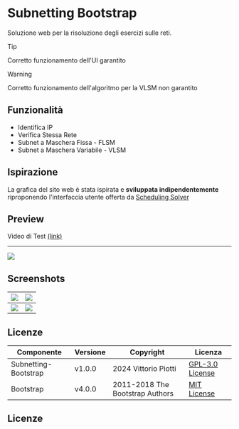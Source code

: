 # Subnetting Bootstrap

Soluzione web per la risoluzione degli esercizi sulle reti.


> [!TIP]
> Corretto funzionamento dell'UI garantito

> [!WARNING]
> Corretto funzionamento dell'algoritmo per la VLSM non garantito


## Funzionalità

 - Identifica IP
 - Verifica Stessa Rete
 - Subnet a Maschera Fissa - FLSM
 - Subnet a Maschera Variabile - VLSM

## Ispirazione

La grafica del sito web è stata ispirata e **sviluppata indipendentemente** riproponendo l'interfaccia utente offerta da [Scheduling Solver](https://process-scheduling-solver.boonsuen.com/)


## Preview

Video di Test [(link)](https://drive.google.com/file/d/17XctjTlS7LYgrnKikc7BHBkw4H3vvMtA/view?usp=sharing)


---

<img src="https://github.com/vittorioPiotti/Subnetting-Bootstrap/blob/main/screenshots/flsm.png" />


## Screenshots


|<img src="https://github.com/vittorioPiotti/Subnetting-Bootstrap/blob/main/screenshots/ip.png" /> | <img src="https://github.com/vittorioPiotti/Subnetting-Bootstrap/blob/main/screenshots/netid.png" />|
|-|-|
|<img src="https://github.com/vittorioPiotti/Subnetting-Bootstrap/blob/main/screenshots/flsm.png" />|<img src="https://github.com/vittorioPiotti/Subnetting-Bootstrap/blob/main/screenshots/vlsm.png" />|

## Licenze

| Componente         | Versione  | Copyright                         | Licenza                                                       |
|--------------------|-----------|-----------------------------------|---------------------------------------------------------------|
| Subnetting-Bootstrap | v1.0.0    | 2024 Vittorio Piotti              | [GPL-3.0 License](https://github.com/vittorioPiotti/Subnetting-Bootstrap/blob/main/LICENSE.md) |
| Bootstrap          | v4.0.0    | 2011-2018 The Bootstrap Authors   | [MIT License](https://github.com/twbs/bootstrap/blob/master/LICENSE) |


## Licenze
